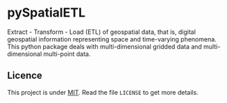 # pySpatialETL
Extract - Transform - Load (ETL) of geospatial data, that is, digital geospatial information representing space and time-varying phenomena. This python package deals with multi-dimensional gridded data and multi-dimensional multi-point data.

## Licence
This project is under [MIT](./LICENSE). Read the file `LICENSE` to get more details.
